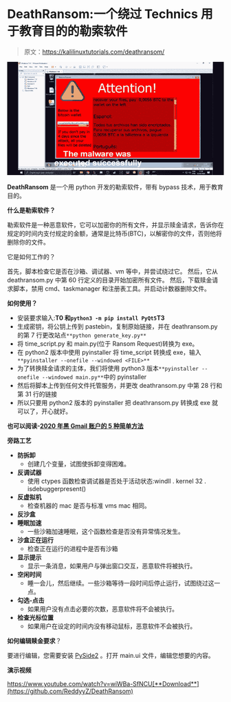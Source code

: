 # DeathRansom:一个绕过 Technics 用于教育目的的勒索软件

> 原文：<https://kalilinuxtutorials.com/deathransom/>

[![DeathRansom : A Ransomware To Bypass Technics For Educational Purposes](img//83552d8812010214601673ba390f7f25.png "DeathRansom : A Ransomware To Bypass Technics For Educational Purposes")](https://1.bp.blogspot.com/-aAhD2e9KLNI/XqhmIYuyd8I/AAAAAAAAGHQ/nz5EnJw_nZwC6sXLDm71FvFTRrTneBOWwCLcBGAsYHQ/s1600/DeathRansom.png)

**DeathRansom** 是一个用 python 开发的勒索软件，带有 bypass 技术，用于教育目的。

**什么是勒索软件？**

勒索软件是一种恶意软件，它可以加密你的所有文件，并显示赎金请求，告诉你在规定的时间内支付规定的金额，通常是比特币(BTC)，以解密你的文件，否则他将删除你的文件。

它是如何工作的？

首先，脚本检查它是否在沙箱、调试器、vm 等中，并尝试绕过它。
然后，它从 deathransom.py 中第 60 行定义的目录开始加密所有文件。
然后，下载赎金请求脚本，禁用 cmd、taskmanager 和注册表工具。并启动计数器删除文件。

**如何使用？**

*   安装要求输入:**T0 和`python3 -m pip install PyQt5`T3**
*   生成密钥，将公钥上传到 pastebin，复制原始链接，并在 deathransom.py 的第 7 行更改站点`**python generate_key.py**`
*   将 time_script.py 和 main.py(位于 Ransom Request)转换为 exe。
*   在 python2 版本中使用 pyinstaller 将 time_script 转换成 exe，输入`**pyinstaller --onefile --windowed <FILE>**`
*   为了转换赎金请求的主体，我们将使用 python3 版本`**pyinstaller --onefile --windowed main.py**`中的 pyinstaller
*   然后将脚本上传到任何文件托管服务，并更改 deathransom.py 中第 28 行和第 31 行的链接
*   所以只要用 python2 版本的 pyinstaller 把 deathransom.py 转换成 exe 就可以了，开心就好。

**也可以阅读-[2020 年黑 Gmail 账户的 5 种简单方法](https://kalilinuxtutorials.com/gmail-hack/)**

**旁路工艺**

*   **防拆卸**
    *   创建几个变量，试图使拆卸变得困难。
*   **反调试器**
    *   使用 ctypes 函数检查调试器是否处于活动状态:windll . kernel 32 . isdebuggerpresent()
*   **反虚拟机**
    *   检查机器的 mac 是否与标准 vms mac 相同。
*   **反沙盒**
*   **睡眠加速**
    *   一些沙箱加速睡眠，这个函数检查是否没有异常情况发生。
*   **沙盒正在运行**
    *   检查正在运行的进程中是否有沙箱
*   **显示提示**
    *   显示一条消息，如果用户与弹出窗口交互，恶意软件将被执行。
*   **空闲时间**
    *   睡一会儿，然后继续。一些沙箱等待一段时间后停止运行，试图绕过这一点。
*   **勾选-点击**
    *   如果用户没有点击必要的次数，恶意软件将不会被执行。
*   **检查光标位置**
    *   如果用户在设定的时间内没有移动鼠标，恶意软件不会被执行。

**如何编辑赎金要求**？

要进行编辑，您需要安装 [PySide2](https://pypi.org/project/PySide2/) 。打开 main.ui 文件，编辑您想要的内容。

**演示视频**

https://www.youtube.com/watch?v=wiWBa-SfNCU[**Download**](https://github.com/ReddyyZ/DeathRansom)